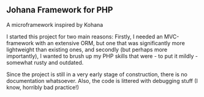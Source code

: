 ## Johana Framework for PHP 
A microframework inspired by Kohana

I started this project for two main reasons: Firstly, I needed an MVC-framework with an extensive ORM, but one that was significantly more lightweight than existing ones, and secondly (but perhaps more importantly), I wanted to brush up my PHP skills that were - to put it mildly - somewhat rusty and outdated.

Since the project is still in a very early stage of construction, there is no documentation whatsoever. Also, the code is littered with debugging stuff (I know, horribly bad practice!) 

